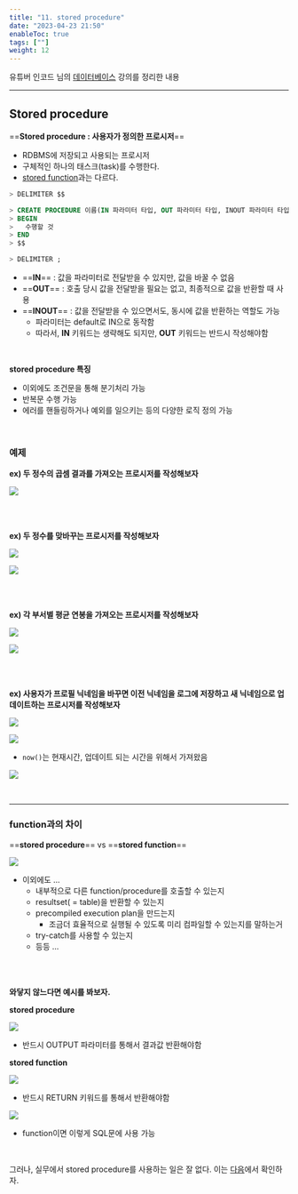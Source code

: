 ```yaml
---
title: "11. stored procedure"
date: "2023-04-23 21:50"
enableToc: true
tags: [""]
weight: 12
---
```


유튜버 인코드 님의 <a href='https://www.youtube.com/@ez./playlists' target='_blank'>데이터베이스</a> 강의를 정리한 내용

<hr>

## Stored procedure

==**Stored procedure : 사용자가 정의한 프로시저**==
- RDBMS에 저장되고 사용되는 프로시저
- 구체적인 하나의 태스크(task)를 수행한다.
- [stored function](brain/Lecture/easycode/db/lecture10)과는 다르다.

```sql
> DELIMITER $$

> CREATE PROCEDURE 이름(IN 파라미터 타입, OUT 파라미터 타입, INOUT 파라미터 타입) 
> BEGIN
> 	수행할 것
> END
> $$

> DELIMITER ;
```

- ==**IN**== : 값을 파라미터로 전달받을 수 있지만, 값을 바꿀 수 없음
- ==**OUT**== : 호출 당시 값을 전달받을 필요는 없고, 최종적으로 값을 반환할 때 사용
- ==**INOUT**== : 값을 전달받을 수 있으면서도, 동시에 값을 반환하는 역할도 가능
	- 파라미터는 default로 IN으로 동작함
	- 따라서, **IN** 키워드는 생략해도 되지만, **OUT** 키워드는 반드시 작성해야함

<br>

**stored procedure 특징**
- 이외에도 조건문을 통해 분기처리 가능
- 반복문 수행 가능
- 에러를 핸들링하거나 예외를 일으키는 등의 다양한 로직 정의 가능

<br>

### 예제

**ex) 두 정수의 곱셈 결과를 가져오는 프로시저를 작성해보자**

![](brain/image/lecture11-1.png)

<br><br>

**ex) 두 정수를 맞바꾸는 프로시저를 작성해보자**

![](brain/image/lecture11-2.png)

![](brain/image/lecture11-3.png)

<br><br>

**ex) 각 부서별 평균 연봉을 가져오는 프로시저를 작성해보자**

![](brain/image/lecture11-4.png)

![](brain/image/lecture11-5.png)

<br><br>

**ex) 사용자가 프로필 닉네임을 바꾸면 이전 닉네임을 로그에 저장하고 새 닉네임으로 업데이트하는 프로시저를 작성해보자**

![](brain/image/lecture11-6.png)

![](brain/image/lecture11-8.png)

- `now()`는 현재시간, 업데이트 되는 시간을 위해서 가져왔음

![](brain/image/lecture11-9.png)

<br>

<hr>

### function과의 차이

==**stored procedure**== vs ==**stored function**==

![](brain/image/lecture11-10.png)

- 이외에도 ...
	- 내부적으로 다른 function/procedure를 호출할 수 있는지
	- resultset( = table)을 반환할 수 있는지
	- precompiled execution plan을 만드는지
		- 조금더 효율적으로 실행될 수 있도록 미리 컴파일할 수 있는지를 말하는거
	- try-catch를 사용할 수 있는지
	- 등등 ...

<br><br>

**와닿지 않느다면 예시를 봐보자.**

**stored procedure**

 ![](brain/image/lecture11-11.png)
- 반드시 OUTPUT 파라미터를 통해서 결과값 반환해야함

**stored function**

![](brain/image/lecture11-12.png)
- 반드시 RETURN 키워드를 통해서 반환해야함

 ![](brain/image/lecture11-13.png)
- function이면 이렇게 SQL문에 사용 가능

<br>

그러나, 실무에서 stored procedure를 사용하는 일은 잘 없다. 이는 [다음](brain/Lecture/easycode/db/lecture12)에서 확인하자.